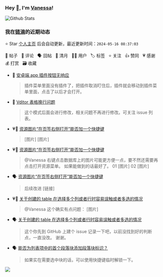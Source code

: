 ### Hey 👋, I'm [Vanessa](http://vanessa.b3log.org/)!

![Github Stats](https://github-readme-stats.vercel.app/api?username=Vanessa219&show_icons=true)

<!--events start -->

### 我在[链滴](https://ld246.com)的近期动态

⭐️ Star [个人主页](https://github.com/Vanessa219/Vanessa219) 后会自动更新，最近更新时间：`2024-05-16 08:37:03`

📝 帖子 &nbsp; 💬 评论 &nbsp; 🗣 回帖 &nbsp; 🌙 清月 &nbsp; 👨‍💻 用户 &nbsp; 🏷️ 标签 &nbsp; ⭐️ 关注 &nbsp; 👍 赞同 &nbsp; 💗 感谢 &nbsp; 💰 打赏 &nbsp; 🗃 收藏

* 💬 [安卓端 app 插件按钮无响应](https://ld246.com/article/1715697574289/comment/1715770669731#comments)

  > 插件菜单里面没有插件了，把插件取消盯住后，插件就会移动到插件菜单里面，点击了以后才会打开。
* 💬 [Vditor 表格换行问题](https://ld246.com/article/1715658531067/comment/1715767428507#comments)

  > 这个模式后面会进行修改，相关问题不再进行修改。可关注 issue 列表。
* 💗📝 [资源图片“在页签右侧打开”能否加一个快捷键](https://ld246.com/article/1715002885146)

  > [图片] [图片]
* 💗💬 [资源图片“在页签右侧打开”能否加一个快捷键](https://ld246.com/article/1715002885146/comment/1715218799795#comments)

  > @Vanessa 右键点击数据库上的图片可能更方便一点，要不然还需要再点击打开资源菜单。 如果能做到的话最好了。 01 [图片] 02 [图片]
* 🗣 [资源图片“在页签右侧打开”能否加一个快捷键](https://ld246.com/article/1715002885146/comment/1715218799795#comments)

  > 后续改进 [链接]
* 💗💬 [关于创建的 table 在选择多个列或者行时容易误触或者多选的情况](https://ld246.com/article/1715067367781/comment/1715071238531#comments)

  > @Vanessa 这个确实有点问题： [图片]
* 🗣 [关于创建的 table 在选择多个列或者行时容易误触或者多选的情况](https://ld246.com/article/1715067367781/comment/1715071238531#comments)

  > 这个你先到 GitHub 上建个 issue 记录一下吧，以前没找到好的判断点，一直没改。 谢谢。
* 🗣 [能否为列表项中的首个段落块添加段落块标识？](https://ld246.com/article/1714667429814/comment/1715218716995#comments)

  > 如果实在需要选中块的话，可以使用快捷键临时解锁一下。


<!--events end -->

<a title="Hits" target="_blank" href="https://github.com/Vanessa219/Vanessa219"><img src="https://hits.b3log.org/Vanessa219/Vanessa219.svg"></a>
